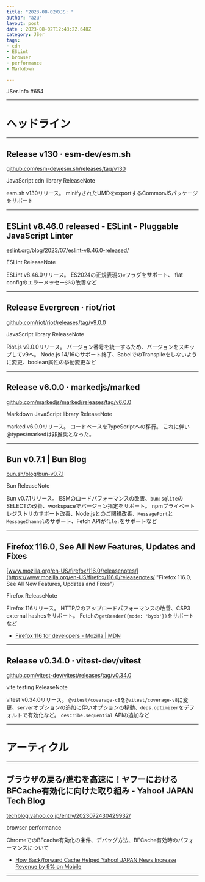 ```yaml
---
title: "2023-08-02のJS: "
author: "azu"
layout: post
date : 2023-08-02T12:43:22.648Z
category: JSer
tags:
- cdn
- ESLint
- browser
- performance
- Markdown

---
```


JSer.info #654

----

<h1 class="site-genre">ヘッドライン</h1>

----

## Release v130 · esm-dev/esm.sh
[github.com/esm-dev/esm.sh/releases/tag/v130](https://github.com/esm-dev/esm.sh/releases/tag/v130 "Release v130 · esm-dev/esm.sh")
<p class="jser-tags jser-tag-icon"><span class="jser-tag">JavaScript</span> <span class="jser-tag">cdn</span> <span class="jser-tag">library</span> <span class="jser-tag">ReleaseNote</span></p>

esm.sh v130リリース。
minifyされたUMDをexportするCommonJSパッケージをサポート


----

## ESLint v8.46.0 released - ESLint - Pluggable JavaScript Linter
[eslint.org/blog/2023/07/eslint-v8.46.0-released/](https://eslint.org/blog/2023/07/eslint-v8.46.0-released/ "ESLint v8.46.0 released - ESLint - Pluggable JavaScript Linter")
<p class="jser-tags jser-tag-icon"><span class="jser-tag">ESLint</span> <span class="jser-tag">ReleaseNote</span></p>

ESLint v8.46.0リリース。
ES2024の正規表現の`v`フラグをサポート、 flat configのエラーメッセージの改善など


----

## Release Evergreen · riot/riot
[github.com/riot/riot/releases/tag/v9.0.0](https://github.com/riot/riot/releases/tag/v9.0.0 "Release Evergreen · riot/riot")
<p class="jser-tags jser-tag-icon"><span class="jser-tag">JavaScript</span> <span class="jser-tag">library</span> <span class="jser-tag">ReleaseNote</span></p>

Riot.js v9.0.0リリース。
バージョン番号を統一するため、バージョンをスキップしてv9へ。
Node.js 14/16のサポート終了、BabelでのTranspileをしないように変更、boolean属性の挙動変更など


----

## Release v6.0.0 · markedjs/marked
[github.com/markedjs/marked/releases/tag/v6.0.0](https://github.com/markedjs/marked/releases/tag/v6.0.0 "Release v6.0.0 · markedjs/marked")
<p class="jser-tags jser-tag-icon"><span class="jser-tag">Markdown</span> <span class="jser-tag">JavaScript</span> <span class="jser-tag">library</span> <span class="jser-tag">ReleaseNote</span></p>

marked v6.0.0リリース。
コードベースをTypeScriptへの移行。
これに伴い@types/markedは非推奨となった。


----

## Bun v0.7.1 | Bun Blog
[bun.sh/blog/bun-v0.7.1](https://bun.sh/blog/bun-v0.7.1 "Bun v0.7.1 | Bun Blog")
<p class="jser-tags jser-tag-icon"><span class="jser-tag">Bun</span> <span class="jser-tag">ReleaseNote</span></p>

Bun v0.7.1リリース。
ESMのロードパフォーマンスの改善、`bun:sqlite`のSELECTの改善、workspaceでバージョン指定をサポート。
npmプライベートレジストリのサポート改善、Node.jsとのご関税改善、`MessagePort`と`MessageChannel`のサポート、Fetch APIが`file:`をサポートなど


----

## Firefox 116.0, See All New Features, Updates and Fixes
[www.mozilla.org/en-US/firefox/116.0/releasenotes/](https://www.mozilla.org/en-US/firefox/116.0/releasenotes/ "Firefox 116.0, See All New Features, Updates and Fixes")
<p class="jser-tags jser-tag-icon"><span class="jser-tag">Firefox</span> <span class="jser-tag">ReleaseNote</span></p>

Firefox 116リリース。
HTTP/2のアップロードパフォーマンスの改善、CSP3 external hashesをサポート。
Fetchの`getReader({mode: 'byob'})`をサポートなど

- [Firefox 116 for developers - Mozilla | MDN](https://developer.mozilla.org/en-US/docs/Mozilla/Firefox/Releases/116 "Firefox 116 for developers - Mozilla | MDN")

----

## Release v0.34.0 · vitest-dev/vitest
[github.com/vitest-dev/vitest/releases/tag/v0.34.0](https://github.com/vitest-dev/vitest/releases/tag/v0.34.0 "Release v0.34.0 · vitest-dev/vitest")
<p class="jser-tags jser-tag-icon"><span class="jser-tag">vite</span> <span class="jser-tag">testing</span> <span class="jser-tag">ReleaseNote</span></p>

vitest v0.34.0リリース。
`@vitest/coverage-c8`を`@vitest/coverage-v8`に変更、`server`オプションの追加に伴いオプションの移動、`deps.optimizer`をデフォルトで有効化など。
`describe.sequential` APIの追加など


----
<h1 class="site-genre">アーティクル</h1>

----

## ブラウザの戻る/進むを高速に！ヤフーにおけるBFCache有効化に向けた取り組み - Yahoo! JAPAN Tech Blog
[techblog.yahoo.co.jp/entry/2023072430429932/](https://techblog.yahoo.co.jp/entry/2023072430429932/ "ブラウザの戻る/進むを高速に！ヤフーにおけるBFCache有効化に向けた取り組み - Yahoo! JAPAN Tech Blog")
<p class="jser-tags jser-tag-icon"><span class="jser-tag">browser</span> <span class="jser-tag">performance</span></p>

ChromeでのBFcache有効化の条件、デバッグ方法、BFCache有効時のパフォーマンスについて

- [How Back/forward Cache Helped Yahoo! JAPAN News Increase Revenue by 9% on Mobile](https://web.dev/yahoo-japan-news-bfcache/ "How Back/forward Cache Helped Yahoo! JAPAN News Increase Revenue by 9% on Mobile")

----

